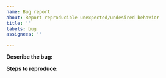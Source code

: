 ```yaml
---
name: Bug report
about: Report reproducible unexpected/undesired behavior
title: ''
labels: bug
assignees: ''

---
```


**Describe the bug:**

**Steps to reproduce:**
